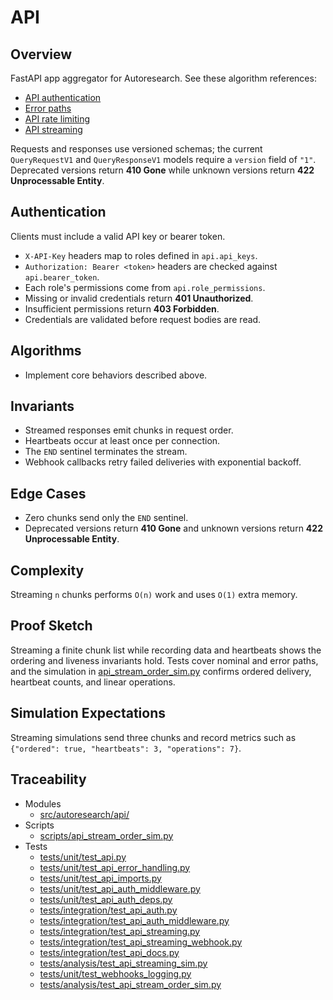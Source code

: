 # API

## Overview

FastAPI app aggregator for Autoresearch. See these algorithm references:
- [API authentication](../algorithms/api_authentication.md)
- [Error paths](../algorithms/api_auth_error_paths.md)
- [API rate limiting](../algorithms/api_rate_limiting.md)
- [API streaming](../algorithms/api_streaming.md)

Requests and responses use versioned schemas; the current
`QueryRequestV1` and `QueryResponseV1` models require a `version` field of
`"1"`. Deprecated versions return **410 Gone** while unknown versions
return **422 Unprocessable Entity**.

## Authentication

Clients must include a valid API key or bearer token.

- ``X-API-Key`` headers map to roles defined in ``api.api_keys``.
- ``Authorization: Bearer <token>`` headers are checked against
  ``api.bearer_token``.
- Each role's permissions come from ``api.role_permissions``.
- Missing or invalid credentials return **401 Unauthorized**.
- Insufficient permissions return **403 Forbidden**.
- Credentials are validated before request bodies are read.

## Algorithms

- Implement core behaviors described above.

## Invariants

- Streamed responses emit chunks in request order.
- Heartbeats occur at least once per connection.
- The ``END`` sentinel terminates the stream.
- Webhook callbacks retry failed deliveries with exponential backoff.

## Edge Cases

- Zero chunks send only the ``END`` sentinel.
- Deprecated versions return **410 Gone** and unknown versions return
  **422 Unprocessable Entity**.

## Complexity

Streaming ``n`` chunks performs ``O(n)`` work and uses ``O(1)`` extra memory.

## Proof Sketch

Streaming a finite chunk list while recording data and heartbeats shows the
ordering and liveness invariants hold. Tests cover nominal and error paths, and
the simulation in [api_stream_order_sim.py][s1] confirms ordered delivery,
heartbeat counts, and linear operations.

## Simulation Expectations

Streaming simulations send three chunks and record metrics such as
``{"ordered": true, "heartbeats": 3, "operations": 7}``.

## Traceability

- Modules
  - [src/autoresearch/api/][m1]
- Scripts
  - [scripts/api_stream_order_sim.py][s1]
- Tests
  - [tests/unit/test_api.py][t1]
  - [tests/unit/test_api_error_handling.py][t2]
  - [tests/unit/test_api_imports.py][t3]
  - [tests/unit/test_api_auth_middleware.py][t4]
  - [tests/unit/test_api_auth_deps.py][t5]
  - [tests/integration/test_api_auth.py][t6]
  - [tests/integration/test_api_auth_middleware.py][t7]
  - [tests/integration/test_api_streaming.py][t8]
  - [tests/integration/test_api_streaming_webhook.py][t10]
  - [tests/integration/test_api_docs.py][t9]
  - [tests/analysis/test_api_streaming_sim.py][t11]
  - [tests/unit/test_webhooks_logging.py][t12]
  - [tests/analysis/test_api_stream_order_sim.py][t13]

[m1]: ../../src/autoresearch/api/
[t1]: ../../tests/unit/test_api.py
[t2]: ../../tests/unit/test_api_error_handling.py
[t3]: ../../tests/unit/test_api_imports.py
[t4]: ../../tests/unit/test_api_auth_middleware.py
[t5]: ../../tests/unit/test_api_auth_deps.py
[t6]: ../../tests/integration/test_api_auth.py
[t7]: ../../tests/integration/test_api_auth_middleware.py
[t8]: ../../tests/integration/test_api_streaming.py
[t10]: ../../tests/integration/test_api_streaming_webhook.py
[t9]: ../../tests/integration/test_api_docs.py
[t11]: ../../tests/analysis/test_api_streaming_sim.py
[t12]: ../../tests/unit/test_webhooks_logging.py
[r1]: ../../tests/analysis/api_streaming_metrics.json
[s1]: ../../scripts/api_stream_order_sim.py
[t13]: ../../tests/analysis/test_api_stream_order_sim.py

